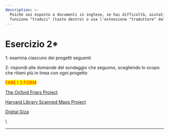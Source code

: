 ```yaml
---
description: >-
  Poichè sei esposto a documenti in inglese, se hai difficoltà, aiutati  con la
  funzione "traduci" (tasto destro) o usa l'estensione "traduttore" dal browser.
---
```


# Esercizio 2\*

1: esamina ciascuno dei progetti seguenti

2: rispondi alle domande del sondaggio che seguono, scegliendo lo scopo che ritieni più in linea con ogni progetto&#x20;

<mark style="color:red;">FARE I 3 FORM</mark>

[The Oxford Friars Project](https://oxfordfriars.wordpress.ncsu.edu)

[Harvard Library Scanned Maps Project](https://library.harvard.edu/collections/scanned-maps)

[Digital Giza](http://giza.fas.harvard.edu)&#x20;

\




***
